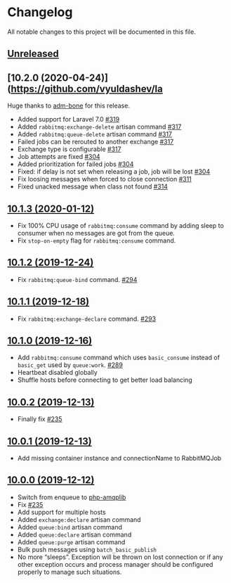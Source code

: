 # Changelog

All notable changes to this project will be documented in this file.

## [Unreleased](https://github.com/vyuldashev/laravel-queue-rabbitmq/compare/v10.2.0...master)

## [10.2.0 (2020-04-24)](https://github.com/vyuldashev/la

Huge thanks to [adm-bone](https://github.com/adm-bome) for this release.

- Added support for Laravel 7.0 [#319](https://github.com/vyuldashev/laravel-queue-rabbitmq/pull/319)
- Added `rabbitmq:exchange-delete` artisan command [#317](https://github.com/vyuldashev/laravel-queue-rabbitmq/pull/317)
- Added `rabbitmq:queue-delete` artisan command [#317](https://github.com/vyuldashev/laravel-queue-rabbitmq/pull/317)
- Failed jobs can be rerouted to another exchange [#317](https://github.com/vyuldashev/laravel-queue-rabbitmq/pull/317)
- Exchange type is configurable [#317](https://github.com/vyuldashev/laravel-queue-rabbitmq/pull/317)
- Job attempts are fixed [#304](https://github.com/vyuldashev/laravel-queue-rabbitmq/pull/304)
- Added prioritization for failed jobs [#304](https://github.com/vyuldashev/laravel-queue-rabbitmq/pull/304)
- Fixed: if delay is not set when releasing a job, job will be lost [#304](https://github.com/vyuldashev/laravel-queue-rabbitmq/pull/304)
- Fix loosing messages when forced to close connection [#311](https://github.com/vyuldashev/laravel-queue-rabbitmq/pull/311)
- Fixed unacked message when class not found [#314](https://github.com/vyuldashev/laravel-queue-rabbitmq/pull/314)

## [10.1.3 (2020-01-12)](https://github.com/vyuldashev/laravel-queue-rabbitmq/compare/v10.1.2...v10.1.3)

- Fix 100% CPU usage of `rabbitmq:consume` command by adding sleep to consumer when no messages are got from the queue.
- Fix `stop-on-empty` flag for `rabbitmq:consume` command.

## [10.1.2 (2019-12-24)](https://github.com/vyuldashev/laravel-queue-rabbitmq/compare/v10.1.1...v10.1.2)

- Fix `rabbitmq:queue-bind` command. [#294](https://github.com/vyuldashev/laravel-queue-rabbitmq/pull/294)

## [10.1.1 (2019-12-18)](https://github.com/vyuldashev/laravel-queue-rabbitmq/compare/v10.1.0...v10.1.1)

- Fix `rabbitmq:exchange-declare` command. [#293](https://github.com/vyuldashev/laravel-queue-rabbitmq/pull/293)

## [10.1.0 (2019-12-16)](https://github.com/vyuldashev/laravel-queue-rabbitmq/compare/v10.0.2...v10.1.0)

- Add `rabbitmq:consume` command which uses `basic_consume` instead of `basic_get` used by `queue:work`. [#289](https://github.com/vyuldashev/laravel-queue-rabbitmq/pull/289)
- Heartbeat disabled globally
- Shuffle hosts before connecting to get better load balancing

## [10.0.2 (2019-12-13)](https://github.com/vyuldashev/laravel-queue-rabbitmq/compare/v10.0.1...v10.0.2)

- Finally fix [#235](https://github.com/vyuldashev/laravel-queue-rabbitmq/issues/235)

## [10.0.1 (2019-12-13)](https://github.com/vyuldashev/laravel-queue-rabbitmq/compare/v10.0.0...v10.0.1)

- Add missing container instance and connectionName to RabbitMQJob

## [10.0.0 (2019-12-12)](https://github.com/vyuldashev/laravel-queue-rabbitmq/compare/v9.0...v10.0.0)

- Switch from enqueue to [php-amqplib](https://github.com/php-amqplib/php-amqplib)
- Fix [#235](https://github.com/vyuldashev/laravel-queue-rabbitmq/issues/235)
- Add support for multiple hosts
- Added `exchange:declare` artisan command
- Added `queue:bind` artisan command
- Added `queue:declare` artisan command
- Added `queue:purge` artisan command
- Bulk push messages using `batch_basic_publish`
- No more “sleeps”. Exception will be thrown on lost connection or if any other exception occurs and process manager should be configured properly to manage such situations.
